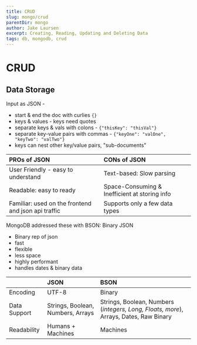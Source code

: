 ```yaml
---
title: CRUD
slug: mongo/crud
parentDir: mongo
author: Jake Laursen
excerpt: Creating, Reading, Updating and Deleting Data
tags: db, mongodb, crud
---
```


# CRUD

## Data Storage

Input as JSON -

- start & end the doc with curlies `{}`
- keys & values - keys need quotes
- separate keys & vals with colons - `{"thisKey": "thisVal"}`
- separate key-value pairs with commas - `{"keyOne": "valOne", "keyTwo": "valTwo"}`
- keys can nest other key/value pairs, "sub-documents"

| PROs of JSON                                        | CONs of JSON                                  |
| :-------------------------------------------------- | :-------------------------------------------- |
| User Friendly - easy to understand                  | Text-based: Slow parsing                      |
| Readable: easy to ready                             | Space-Consuming & Inefficient at storing info |
| Familiar: used on the frontend and json api traffic | Supports only a few data types                |

MongoDB addressed these with BSON: Binary JSON

- Binary rep of json
- fast
- flexible
- less space
- highly performant
- handles dates & binary data

|              | JSON                              | BSON                                                                                  |
| :----------- | :-------------------------------- | :------------------------------------------------------------------------------------ |
| Encoding     | UTF-8                             | Binary                                                                                |
| Data Support | Strings, Boolean, Numbers, Arrays | Strings, Boolean, Numbers (_integers, Long, Floats, more_), Arrays, Dates, Raw Binary |
| Readability  | Humans + Machines                 | Machines                                                                              |
